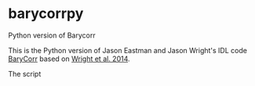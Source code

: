 # barycorrpy

Python version of Barycorr

This is the Python version of Jason Eastman and Jason Wright's IDL code [BaryCorr](http://astroutils.astronomy.ohio-state.edu/exofast/pro/exofast/bary/zbarycorr.pro) based on [Wright et al. 2014](https://arxiv.org/pdf/1409.4774.pdf).

The script 




